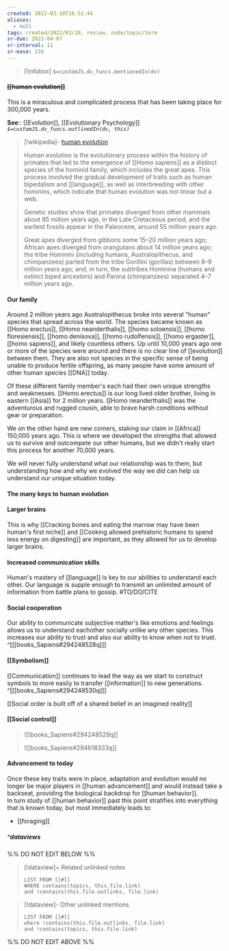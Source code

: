 ```yaml
---
created: 2022-03-10T16:51:44 
aliases:
  - null
tags: created/2022/03/10, review, node/topic/term
sr-due: 2022-04-07
sr-interval: 11
sr-ease: 216
---
```

> [!infobox]
`$=customJS.dv_funcs.mentionedIn(dv)`

#### <s class="topic-title">[[human evolution]]</s>

This is a miraculous and complicated process that has been taking place for 300,000 years.

**See**:: [[Evolution]], [[Evolutionary Psychology]]
*`$=customJS.dv_funcs.outlinedIn(dv, this)`*

> [!wikipedia]- [human evolution](https://en.wikipedia.org/wiki/Human%20evolution)
> 
> Human evolution is the evolutionary process within the history of primates that led to the emergence of [[Homo sapiens]] as a distinct species of the hominid family, which includes the great apes. This process involved the gradual development of traits such as human bipedalism and [[language]], as well as interbreeding with other hominins, which indicate that human evolution was not linear but a web. 
> 
> Genetic studies show that primates diverged from other mammals about 85 million years ago, in the Late Cretaceous period, and the earliest fossils appear in the Paleocene, around 55 million years ago. 
> 
> Great apes diverged from gibbons some 15–20 million years ago; African apes diverged from orangutans about 14 million years ago; the tribe Hominini (including humans, Australopithecus, and chimpanzees) parted from the tribe Gorillini (gorillas) between 8–9 million years ago; and, in turn, the subtribes Hominina (humans and extinct biped ancestors) and Panina (chimpanzees) separated 4–7 million years ago. 

#### Our family

Around 2 million years ago Australopithecus broke into several "human" species that spread across the world. The species became known as [[Homo erectus]], [[Homo neanderthalis]], [[homo soloensis]], [[homo floresiensis]], [[homo denisova]], [[homo rudolfensis]], [[homo ergaster]], [[homo sapiens]], and likely countless others. Up until 10,000 years ago one or more of the species were around and there is no clear line of [[evolution]] between them. They are also not species in the specific sense of being unable to produce fertile offspring, as many people have some amount of other human species [[DNA]] today.

Of these different family member's each had their own unique strengths and weaknesses. [[Homo erectus]] is our long lived older brother, living in eastern [[Asia]] for 2 million years. [[Homo neanderthalis]] was the adventurous and rugged cousin, able to brave harsh conditions without gear or preparation.

We on the other hand are new comers, staking our claim in [[Africa]] 150,000 years ago.
This is where we developed the strengths that allowed us to survive and outcompete our other humans, but we didn't really start this process for another 70,000 years.

We will never fully understand what our relationship was to them, but understanding how and why we evolved the way we did can help us understand our unique situation today.

#### The many keys to human evolution

#### Larger brains 

This is why [[Cracking bones and eating the marrow may have been human's first niche]] and [[Cooking allowed prehistoric humans to spend less energy on digesting]] are important, as they allowed for us to develop larger brains. 

#### Increased communication skills

Human's mastery of [[language]] is key to our abilities to understand each other. Our language is supple enough to transmit an unlimited amount of information from battle plans to gossip. #TO/DO/CITE 

#### Social cooperation

Our ability to communicate subjective matter's like emotions and feelings allows us to understand eachother socially unlike any other species. This increases our ability to trust and also our ability to know when not to trust.
^[[[books_Sapiens#294248528q]]]

#### [[Symbolism]]

[[Communication]] continues to lead the way as we start to construct symbols to more easily to transfer [[information]] to new generations. 
^[[[books_Sapiens#294248530q]]]

[[Social order is built off of a shared belief in an imagined reality]]

#### [[Social control]]

> ![[books_Sapiens#294248529q]]

> ![[books_Sapiens#294618333q]]

#### Advancement to today

Once these key traits were in place, adaptation and evolution would no longer be major players in [[human advancement]] and would instead take a backseat, providing the biological backdrop for [[human behavior]].  
In turn study of [[human behavior]] past this point stratifies into everything that is known today, but most immediately leads to:
- [[foraging]]

##### ^dataviews

%% DO NOT EDIT BELOW %%
> [!dataview]+ Related unlinked notes
> ```dataview
> LIST FROM [[#]]
> WHERE contains(topics, this.file.link)
> and !contains(this.file.outlinks, file.link)
> ```
 
> [!dataview]- Other unlinked mentions
> ```dataview
> LIST FROM [[#]]
> where !contains(this.file.outlinks, file.link)
> and !contains(topics, this.file.link)
> ```

%% DO NOT EDIT ABOVE %%